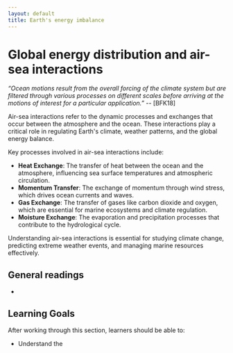 ```yaml
---
layout: default
title: Earth's energy imbalance
---
```


# Global energy distribution and air-sea interactions

*“Ocean motions result from the overall forcing of the climate system but are filtered through various processes on different scales before arriving at the motions of interest for a particular application.”* -- [BFK18]

Air-sea interactions refer to the dynamic processes and exchanges that occur between the atmosphere and the ocean. These interactions play a critical role in regulating Earth's climate, weather patterns, and the global energy balance. 

Key processes involved in air-sea interactions include:

- **Heat Exchange**: The transfer of heat between the ocean and the atmosphere, influencing sea surface temperatures and atmospheric circulation.
- **Momentum Transfer**: The exchange of momentum through wind stress, which drives ocean currents and waves.
- **Gas Exchange**: The transfer of gases like carbon dioxide and oxygen, which are essential for marine ecosystems and climate regulation.
- **Moisture Exchange**: The evaporation and precipitation processes that contribute to the hydrological cycle.

Understanding air-sea interactions is essential for studying climate change, predicting extreme weather events, and managing marine resources effectively.

## General readings

- 

## Learning Goals

After working through this section, learners should be able to:

- Understand the 